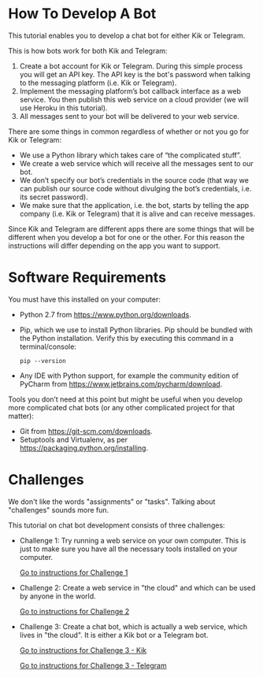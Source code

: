 # How To Develop A Bot

This tutorial enables you to develop a chat bot for either Kik or Telegram.

This is how bots work for both Kik and Telegram:

1.  Create a bot account for Kik or Telegram. During this simple process you will get an API key. 
    The API key is the bot's password when talking to the messaging platform (i.e. Kik or Telegram).
1.  Implement the messaging platform’s bot callback interface as a web service. You then publish 
    this web service on a cloud provider (we will use Heroku in this tutorial).
1.  All messages sent to your bot will be delivered to your web service.

There are some things in common regardless of whether or not you go for Kik or Telegram:

*   We use a Python library which takes care of “the complicated stuff”.
*   We create a web service which will receive all the messages sent to our bot.
*   We don’t specify our bot’s credentials in the source code (that way we can publish our source code without divulging the bot’s credentials, i.e. its secret password).
*   We make sure that the application, i.e. the bot, starts by telling the app company (i.e. Kik or Telegram) that it is alive and can receive messages.

Since Kik and Telegram are different apps there are some things that will be different when you develop
a bot for one or the other. For this reason the instructions will differ depending on the app you
want to support.

# Software Requirements

You must have this installed on your computer:
*   Python 2.7 from https://www.python.org/downloads.
*   Pip, which we use to install Python libraries. Pip should be bundled with the Python installation. 
    Verify this by executing this command in a terminal/console:
    
        pip --version

*   Any IDE with Python support, for example the community edition of PyCharm from https://www.jetbrains.com/pycharm/download. 

Tools you don’t need at this point but might be useful when you develop more 
complicated chat bots (or any other complicated project for that matter):
*   Git from https://git-scm.com/downloads.
*   Setuptools and Virtualenv, as per https://packaging.python.org/installing.

# Challenges

We don't like the words "assignments" or "tasks". Talking about "challenges" sounds more fun.

This tutorial on chat bot development consists of three challenges:

*   Challenge 1: Try running a web service on your own computer. This is just to make sure you have all 
    the necessary tools installed on your computer.
    
    [Go to instructions for Challenge 1](./challenge-localhost.md)

*   Challenge 2: Create a web service in "the cloud" and which can be used by anyone in the world.
    
    [Go to instructions for Challenge 2](./challenge-heroku.md)

*   Challenge 3: Create a chat bot, which is actually a web service, which lives in "the cloud". It is
    either a Kik bot or a Telegram bot.
    
    [Go to instructions for Challenge 3 - Kik](./challenge-kik.md)
    
    [Go to instructions for Challenge 3 - Telegram](./challenge-telegram.md)